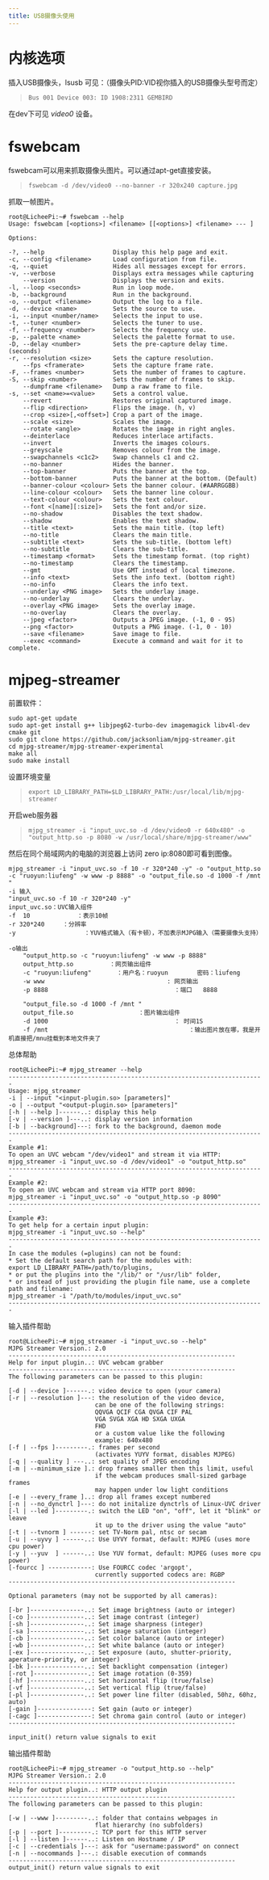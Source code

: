 ```yaml
---
title: USB摄像头使用
---
```


内核选项
========

插入USB摄像头，lsusb 可见：（摄像头PID:VID视你插入的USB摄像头型号而定）

> `Bus 001 Device 003: ID 1908:2311 GEMBIRD`

在dev下可见 *video0* 设备。

fswebcam
========

fswebcam可以用来抓取摄像头图片。可以通过apt-get直接安装。

> `fswebcam -d /dev/video0 --no-banner -r 320x240 capture.jpg`

抓取一帧图片。

    root@LicheePi:~# fswebcam --help
    Usage: fswebcam [<options>] <filename> [[<options>] <filename> --- ]

    Options:

    -?, --help                   Display this help page and exit.
    -c, --config <filename>      Load configuration from file.
    -q, --quiet                  Hides all messages except for errors.
    -v, --verbose                Displays extra messages while capturing
        --version                Displays the version and exits.
    -l, --loop <seconds>         Run in loop mode.
    -b, --background             Run in the background.
    -o, --output <filename>      Output the log to a file.
    -d, --device <name>          Sets the source to use.
    -i, --input <number/name>    Selects the input to use.
    -t, --tuner <number>         Selects the tuner to use.
    -f, --frequency <number>     Selects the frequency use.
    -p, --palette <name>         Selects the palette format to use.
    -D, --delay <number>         Sets the pre-capture delay time. (seconds)
    -r, --resolution <size>      Sets the capture resolution.
        --fps <framerate>        Sets the capture frame rate.
    -F, --frames <number>        Sets the number of frames to capture.
    -S, --skip <number>          Sets the number of frames to skip.
        --dumpframe <filename>   Dump a raw frame to file.
    -s, --set <name>=<value>     Sets a control value.
        --revert                 Restores original captured image.
        --flip <direction>       Flips the image. (h, v)
        --crop <size>[,<offset>] Crop a part of the image.
        --scale <size>           Scales the image.
        --rotate <angle>         Rotates the image in right angles.
        --deinterlace            Reduces interlace artifacts.
        --invert                 Inverts the images colours.
        --greyscale              Removes colour from the image.
        --swapchannels <c1c2>    Swap channels c1 and c2.
        --no-banner              Hides the banner.
        --top-banner             Puts the banner at the top.
        --bottom-banner          Puts the banner at the bottom. (Default)
        --banner-colour <colour> Sets the banner colour. (#AARRGGBB)
        --line-colour <colour>   Sets the banner line colour.
        --text-colour <colour>   Sets the text colour.
        --font <[name][:size]>   Sets the font and/or size.
        --no-shadow              Disables the text shadow.
        --shadow                 Enables the text shadow.
        --title <text>           Sets the main title. (top left)
        --no-title               Clears the main title.
        --subtitle <text>        Sets the sub-title. (bottom left)
        --no-subtitle            Clears the sub-title.
        --timestamp <format>     Sets the timestamp format. (top right)
        --no-timestamp           Clears the timestamp.
        --gmt                    Use GMT instead of local timezone.
        --info <text>            Sets the info text. (bottom right)
        --no-info                Clears the info text.
        --underlay <PNG image>   Sets the underlay image.
        --no-underlay            Clears the underlay.
        --overlay <PNG image>    Sets the overlay image.
        --no-overlay             Clears the overlay.
        --jpeg <factor>          Outputs a JPEG image. (-1, 0 - 95)
        --png <factor>           Outputs a PNG image. (-1, 0 - 10)
        --save <filename>        Save image to file.
        --exec <command>         Execute a command and wait for it to complete.

mjpeg-streamer
==============

前置软件：

~~~~ {.sourceCode .bash}
sudo apt-get update
sudo apt-get install g++ libjpeg62-turbo-dev imagemagick libv4l-dev cmake git
sudo git clone https://github.com/jacksonliam/mjpg-streamer.git
cd mjpg-streamer/mjpg-streamer-experimental
make all
sudo make install
~~~~

设置环境变量

> `export LD_LIBRARY_PATH=$LD_LIBRARY_PATH:/usr/local/lib/mjpg-streamer`

开启web服务器

> `mjpg_streamer -i "input_uvc.so -d /dev/video0 -r 640x480" -o "output_http.so -p 8080 -w /usr/local/share/mjpg-streamer/www"`

然后在同个局域网内的电脑的浏览器上访问 zero ip:8080即可看到图像。

~~~~ {.sourceCode .bash}
mjpg_streamer -i "input_uvc.so -f 10 -r 320*240 -y" -o "output_http.so -c "ruoyun:liufeng" -w www -p 8888" -o "output_file.so -d 1000 -f /mnt "  
-i 输入
"input_uvc.so -f 10 -r 320*240 -y"
input_uvc.so：UVC输入组件
-f  10             ：表示10帧
-r 320*240     ：分辨率
-y                   ：YUV格式输入（有卡顿），不加表示MJPG输入（需要摄像头支持）

-o输出
    "output_http.so -c "ruoyun:liufeng" -w www -p 8888" 
    output_http.so          ：网页输出组件
    -c "ruoyun:liufeng"       ：用户名：ruoyun        密码：liufeng
    -w www                                  : 网页输出
    -p 8888                                   ：端口   8888

    "output_file.so -d 1000 -f /mnt "   
    output_file.so                  ：图片输出组件
    -d 1000                                   ： 时间1S
    -f /mnt                                       ：输出图片放在哪，我是开机直接把/mnu挂载到本地文件夹了
~~~~

总体帮助

~~~~ {.sourceCode .bash}
root@LicheePi:~# mjpg_streamer --help
-----------------------------------------------------------------------
Usage: mjpg_streamer
-i | --input "<input-plugin.so> [parameters]"
-o | --output "<output-plugin.so> [parameters]"
[-h | --help ]------..: display this help
[-v | --version ]---..: display version information
[-b | --background]---: fork to the background, daemon mode
-----------------------------------------------------------------------
Example #1:
To open an UVC webcam "/dev/video1" and stream it via HTTP:
mjpg_streamer -i "input_uvc.so -d /dev/video1" -o "output_http.so"
-----------------------------------------------------------------------
Example #2:
To open an UVC webcam and stream via HTTP port 8090:
mjpg_streamer -i "input_uvc.so" -o "output_http.so -p 8090"
-----------------------------------------------------------------------
Example #3:
To get help for a certain input plugin:
mjpg_streamer -i "input_uvc.so --help"
-----------------------------------------------------------------------
In case the modules (=plugins) can not be found:
* Set the default search path for the modules with:
export LD_LIBRARY_PATH=/path/to/plugins,
* or put the plugins into the "/lib/" or "/usr/lib" folder,
* or instead of just providing the plugin file name, use a complete
path and filename:
mjpg_streamer -i "/path/to/modules/input_uvc.so"
-----------------------------------------------------------------------
~~~~

输入插件帮助

~~~~ {.sourceCode .bash}
root@LicheePi:~# mjpg_streamer -i "input_uvc.so --help"
MJPG Streamer Version.: 2.0
---------------------------------------------------------------
Help for input plugin..: UVC webcam grabber
---------------------------------------------------------------
The following parameters can be passed to this plugin:

[-d | --device ]------.: video device to open (your camera)
[-r | --resolution ]---: the resolution of the video device,
                        can be one of the following strings:
                        QQVGA QCIF CGA QVGA CIF PAL 
                        VGA SVGA XGA HD SXGA UXGA 
                        FHD 
                        or a custom value like the following
                        example: 640x480
[-f | --fps ]---------.: frames per second
                        (activates YUYV format, disables MJPEG)
[-q | --quality ] ---..: set quality of JPEG encoding
[-m | --minimum_size ].: drop frames smaller then this limit, useful
                        if the webcam produces small-sized garbage frames
                        may happen under low light conditions
[-e | --every_frame ]..: drop all frames except numbered
[-n | --no_dynctrl ]---: do not initalize dynctrls of Linux-UVC driver
[-l | --led ]---------.: switch the LED "on", "off", let it "blink" or leave
                        it up to the driver using the value "auto"
[-t | --tvnorm ] ------: set TV-Norm pal, ntsc or secam
[-u | --uyvy ] ------..: Use UYVY format, default: MJPEG (uses more cpu power)
[-y | --yuv  ] ------..: Use YUV format, default: MJPEG (uses more cpu power)
[-fourcc ] ------------: Use FOURCC codec 'argopt', 
                        currently supported codecs are: RGBP 
---------------------------------------------------------------

Optional parameters (may not be supported by all cameras):

[-br ]---------------..: Set image brightness (auto or integer)
[-co ]---------------..: Set image contrast (integer)
[-sh ]---------------..: Set image sharpness (integer)
[-sa ]---------------..: Set image saturation (integer)
[-cb ]---------------..: Set color balance (auto or integer)
[-wb ]---------------..: Set white balance (auto or integer)
[-ex ]---------------..: Set exposure (auto, shutter-priority, aperature-priority, or integer)
[-bk ]---------------..: Set backlight compensation (integer)
[-rot ]---------------.: Set image rotation (0-359)
[-hf ]---------------..: Set horizontal flip (true/false)
[-vf ]---------------..: Set vertical flip (true/false)
[-pl ]---------------..: Set power line filter (disabled, 50hz, 60hz, auto)
[-gain ]---------------: Set gain (auto or integer)
[-cagc ]---------------: Set chroma gain control (auto or integer)
---------------------------------------------------------------

input_init() return value signals to exit
~~~~

输出插件帮助

~~~~ {.sourceCode .bash}
root@LicheePi:~# mjpg_streamer -o "output_http.so --help"
MJPG Streamer Version.: 2.0
---------------------------------------------------------------
Help for output plugin..: HTTP output plugin
---------------------------------------------------------------
The following parameters can be passed to this plugin:

[-w | --www ]---------..: folder that contains webpages in 
                        flat hierarchy (no subfolders)
[-p | --port ]---------.: TCP port for this HTTP server
[-l ] --listen ]------..: Listen on Hostname / IP
[-c | --credentials ]---: ask for "username:password" on connect
[-n | --nocommands ]---.: disable execution of commands
---------------------------------------------------------------
output_init() return value signals to exit
~~~~
